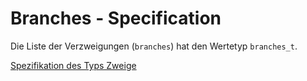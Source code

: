 # Branches - Specification

Die Liste der Verzweigungen (`branches`) hat den Wertetyp `branches_t`.

[Spezifikation des Typs Zweige](types/branches/branch-spec.de.md)
